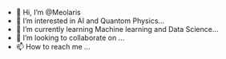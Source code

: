 - 👋 Hi, I’m @Meolaris
- 👀 I’m interested in AI and Quantom Physics...
- 🌱 I’m currently learning Machine learning and Data Science...
- 💞️ I’m looking to collaborate on ...
- 📫 How to reach me ...

<!---
Meolaris/Meolaris is a ✨ special ✨ repository because its `README.md` (this file) appears on your GitHub profile.
You can click the Preview link to take a look at your changes.
--->
